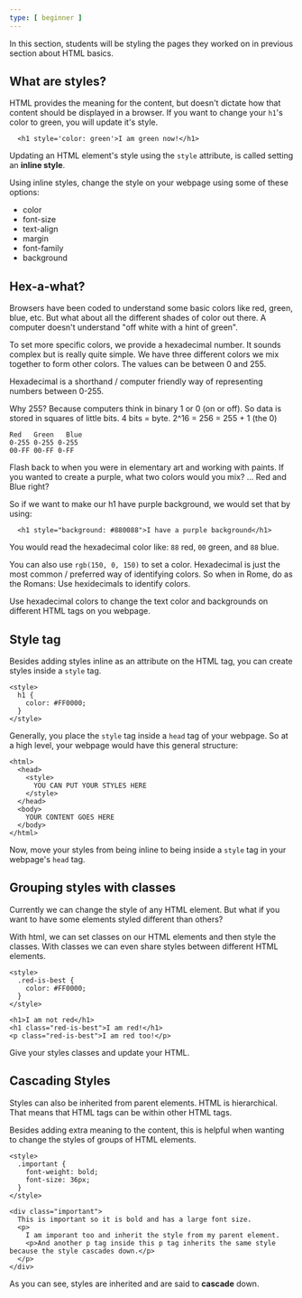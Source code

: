 ```yaml
---
type: [ beginner ]
---
```


In this section, students will be styling the pages they worked on in previous section about HTML basics.

## What are styles?

HTML provides the meaning for the content, but doesn't dictate how that content should be displayed in a browser. If you want to change your `h1`'s color to green, you will update it's style.

~~~
  <h1 style='color: green'>I am green now!</h1>
~~~

Updating an HTML element's style using the `style` attribute, is called setting an **inline style**.

Using inline styles, change the style on your webpage using some of these options:

- color
- font-size
- text-align
- margin
- font-family
- background

## Hex-a-what?

Browsers have been coded to understand some basic colors like red, green, blue, etc. But what about all the different shades of color out there. A computer doesn't understand "off white with a hint of green".

To set more specific colors, we provide a hexadecimal number. It sounds complex but is really quite simple. We have three different colors we mix together to form other colors. The values can be between 0 and 255.

Hexadecimal is a shorthand / computer friendly way of representing numbers between 0-255.

Why 255? Because computers think in binary 1 or 0 (on or off). So data is stored in squares of little bits. 4 bits = byte. 2^16 = 256 = 255 + 1 (the 0)

~~~
Red   Green   Blue
0-255 0-255 0-255
00-FF 00-FF 0-FF
~~~

Flash back to when you were in elementary art and working with paints. If you wanted to create a purple, what two colors would you mix? ... Red and Blue right?

So if we want to make our h1 have purple background, we would set that by using:

~~~
  <h1 style="background: #880088">I have a purple background</h1>
~~~

You would read the hexadecimal color like: `88` red, `00` green, and `88` blue.


You can also use `rgb(150, 0, 150)` to set a color. Hexadecimal is just the most common / preferred way of identifying colors. So when in Rome, do as the Romans: Use hexidecimals to identify colors.

Use hexadecimal colors to change the text color and backgrounds on different HTML tags on you webpage.

## Style tag

Besides adding styles inline as an attribute on the HTML tag, you can create styles inside a `style` tag.

~~~
<style>
  h1 {
    color: #FF0000;
  }
</style>
~~~

Generally, you place the `style` tag inside a `head` tag of your webpage. So at a high level, your webpage would have this general structure:

~~~
<html>
  <head>
    <style>
      YOU CAN PUT YOUR STYLES HERE
    </style>
  </head>
  <body>
    YOUR CONTENT GOES HERE
  </body>
</html>
~~~

Now, move your styles from being inline to being inside a `style` tag in your webpage's `head` tag.

## Grouping styles with classes

Currently we can change the style of any HTML element. But what if you want to have some elements styled different than others?

With html, we can set classes on our HTML elements and then style the classes. With classes we can even share styles between different HTML elements.

~~~
<style>
  .red-is-best {
    color: #FF0000;
  }
</style>
~~~
~~~
<h1>I am not red</h1>
<h1 class="red-is-best">I am red!</h1>
<p class="red-is-best">I am red too!</p>
~~~

Give your styles classes and update your HTML.

## Cascading Styles

Styles can also be inherited from parent elements. HTML is hierarchical. That means that HTML tags can be within other HTML tags.

Besides adding extra meaning to the content, this is helpful when wanting to change the styles of groups of HTML elements.

~~~
<style>
  .important {
    font-weight: bold;
    font-size: 36px;
  }
</style>
~~~

~~~
<div class="important">
  This is important so it is bold and has a large font size.
  <p>
    I am imporant too and inherit the style from my parent element.
    <p>And another p tag inside this p tag inherits the same style because the style cascades down.</p>
  </p>
</div>
~~~

As you can see, styles are inherited and are said to **cascade** down. 
